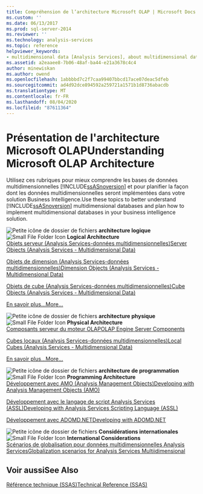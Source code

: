```yaml
---
title: Compréhension de l’architecture Microsoft OLAP | Microsoft Docs
ms.custom: ''
ms.date: 06/13/2017
ms.prod: sql-server-2014
ms.reviewer: ''
ms.technology: analysis-services
ms.topic: reference
helpviewer_keywords:
- multidimensional data [Analysis Services], about multidimensional data
ms.assetid: a2eaaee8-7b06-48af-ba44-e21a3678c4c4
author: minewiskan
ms.author: owend
ms.openlocfilehash: 1abbbbd7c2f7caa99407bbcd17ace07deac5dfeb
ms.sourcegitcommit: ad4d92dce894592a259721a1571b1d8736abacdb
ms.translationtype: MT
ms.contentlocale: fr-FR
ms.lasthandoff: 08/04/2020
ms.locfileid: "87611364"
---
```

# <a name="understanding-microsoft-olap-architecture"></a><span data-ttu-id="aa7eb-102">Présentation de l'architecture Microsoft OLAP</span><span class="sxs-lookup"><span data-stu-id="aa7eb-102">Understanding Microsoft OLAP Architecture</span></span>
  <span data-ttu-id="aa7eb-103">Utilisez ces rubriques pour mieux comprendre les bases de données multidimensionnelles [!INCLUDE[ssASnoversion](../../../includes/ssasnoversion-md.md)] et pour planifier la façon dont les données multidimensionnelles seront implémentées dans votre solution Business Intelligence.</span><span class="sxs-lookup"><span data-stu-id="aa7eb-103">Use these topics to better understand [!INCLUDE[ssASnoversion](../../../includes/ssasnoversion-md.md)] multidimensional databases and plan how to implement multidimensional databases in your business intelligence solution.</span></span>  
  
 <span data-ttu-id="aa7eb-104">![Petite icône de dossier de fichiers](../../../integration-services/media/filefolder-small.gif "Petite icône de dossier de fichiers") **architecture logique**</span><span class="sxs-lookup"><span data-stu-id="aa7eb-104">![Small File Folder Icon](../../../integration-services/media/filefolder-small.gif "Small File Folder Icon") **Logical Architecture**</span></span>  
 [<span data-ttu-id="aa7eb-105">Objets serveur &#40;Analysis Services-données multidimensionnelles&#41;</span><span class="sxs-lookup"><span data-stu-id="aa7eb-105">Server Objects &#40;Analysis Services - Multidimensional Data&#41;</span></span>](../olap-logical/server-objects-analysis-services-multidimensional-data.md)  
  
 [<span data-ttu-id="aa7eb-106">Objets de dimension &#40;Analysis Services-données multidimensionnelles&#41;</span><span class="sxs-lookup"><span data-stu-id="aa7eb-106">Dimension Objects &#40;Analysis Services - Multidimensional Data&#41;</span></span>](../../multidimensional-models-olap-logical-dimension-objects/dimension-objects-analysis-services-multidimensional-data.md)  
  
 [<span data-ttu-id="aa7eb-107">Objets de cube &#40;Analysis Services-données multidimensionnelles&#41;</span><span class="sxs-lookup"><span data-stu-id="aa7eb-107">Cube Objects &#40;Analysis Services - Multidimensional Data&#41;</span></span>](../../multidimensional-models-olap-logical-cube-objects/cube-objects-analysis-services-multidimensional-data.md)  
  
 [<span data-ttu-id="aa7eb-108">En savoir plus...</span><span class="sxs-lookup"><span data-stu-id="aa7eb-108">More...</span></span>](../olap-logical/understanding-microsoft-olap-logical-architecture.md)  
  
 <span data-ttu-id="aa7eb-109">![Petite icône de dossier de fichiers](../../../integration-services/media/filefolder-small.gif "Petite icône de dossier de fichiers") **architecture physique**</span><span class="sxs-lookup"><span data-stu-id="aa7eb-109">![Small File Folder Icon](../../../integration-services/media/filefolder-small.gif "Small File Folder Icon") **Physical Architecture**</span></span>  
 [<span data-ttu-id="aa7eb-110">Composants serveur du moteur OLAP</span><span class="sxs-lookup"><span data-stu-id="aa7eb-110">OLAP Engine Server Components</span></span>](olap-engine-server-components.md)  
  
 [<span data-ttu-id="aa7eb-111">Cubes locaux &#40;Analysis Services-données multidimensionnelles&#41;</span><span class="sxs-lookup"><span data-stu-id="aa7eb-111">Local Cubes &#40;Analysis Services - Multidimensional Data&#41;</span></span>](local-cubes-analysis-services-multidimensional-data.md)  
  
 [<span data-ttu-id="aa7eb-112">En savoir plus...</span><span class="sxs-lookup"><span data-stu-id="aa7eb-112">More...</span></span>](understanding-microsoft-olap-physical-architecture.md)  
  
 <span data-ttu-id="aa7eb-113">![Petite icône de dossier de fichiers](../../../integration-services/media/filefolder-small.gif "Petite icône de dossier de fichiers") **architecture de programmation**</span><span class="sxs-lookup"><span data-stu-id="aa7eb-113">![Small File Folder Icon](../../../integration-services/media/filefolder-small.gif "Small File Folder Icon") **Programming Architecture**</span></span>  
 [<span data-ttu-id="aa7eb-114">Développement avec AMO &#40;Analysis Management Objects&#41;</span><span class="sxs-lookup"><span data-stu-id="aa7eb-114">Developing with Analysis Management Objects &#40;AMO&#41;</span></span>](https://docs.microsoft.com/bi-reference/amo/developing-with-analysis-management-objects-amo)  
  
 [<span data-ttu-id="aa7eb-115">Développement avec le langage de script Analysis Services &#40;ASSL&#41;</span><span class="sxs-lookup"><span data-stu-id="aa7eb-115">Developing with Analysis Services Scripting Language &#40;ASSL&#41;</span></span>](../scripting-language-assl/developing-with-analysis-services-scripting-language-assl.md)  
  
 [<span data-ttu-id="aa7eb-116">Développement avec ADOMD.NET</span><span class="sxs-lookup"><span data-stu-id="aa7eb-116">Developing with ADOMD.NET</span></span>](https://docs.microsoft.com/bi-reference/adomd/developing-with-adomd-net)  
  
 <span data-ttu-id="aa7eb-117">![Petite icône de dossier de fichiers](../../../integration-services/media/filefolder-small.gif "Petite icône de dossier de fichiers") **Considérations internationales**</span><span class="sxs-lookup"><span data-stu-id="aa7eb-117">![Small File Folder Icon](../../../integration-services/media/filefolder-small.gif "Small File Folder Icon") **International Considerations**</span></span>  
 [<span data-ttu-id="aa7eb-118">Scénarios de globalisation pour données multidimensionnelles Analysis Services</span><span class="sxs-lookup"><span data-stu-id="aa7eb-118">Globalization scenarios for Analysis Services Multiidimensional</span></span>](../../globalization-scenarios-for-analysis-services-multiidimensional.md)  
  
## <a name="see-also"></a><span data-ttu-id="aa7eb-119">Voir aussi</span><span class="sxs-lookup"><span data-stu-id="aa7eb-119">See Also</span></span>  
 [<span data-ttu-id="aa7eb-120">Référence technique &#40;SSAS&#41;</span><span class="sxs-lookup"><span data-stu-id="aa7eb-120">Technical Reference &#40;SSAS&#41;</span></span>](../../powershell/technical-reference-ssas.md)  
  
  
